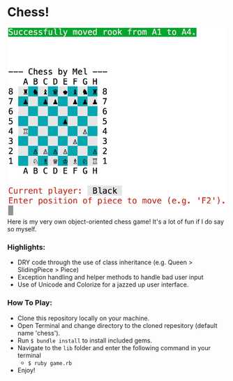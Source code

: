 # Chess!
![screenshot](assets/screenshot.png)
Here is my very own object-oriented chess game!  It's a lot of fun if I do say so myself.

### Highlights:
  - DRY code through the use of class inheritance (e.g. Queen > SlidingPiece > Piece)
  - Exception handling and helper methods to handle bad user input
  - Use of Unicode and Colorize for a jazzed up user interface.

### How To Play:
  - Clone this repository locally on your machine.
  - Open Terminal and change directory to the cloned repesitory (default name 'chess').
  - Run `$ bundle install` to install included gems.
  - Navigate to the `lib` folder and enter the following command in your terminal
    - `$ ruby game.rb`
  - Enjoy!
